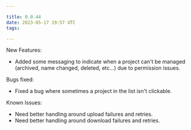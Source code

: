 ```yaml
---

title: 0.0.44
date: 2023-05-17 19:57 UTC
tags: 

---
```


New Features:

* Added some messaging to indicate when a project can't be managed (archived, name changed, deleted, etc...) due to permission issues.

Bugs fixed:

* Fixed a bug where sometimes a project in the list isn't clickable.

Known Issues:

* Need better handling around upload failures and retries.
* Need better handling around download failures and retries.





